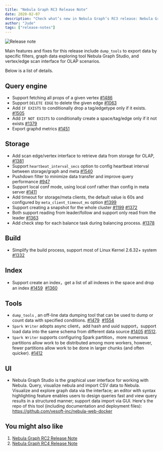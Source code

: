 ```yaml
---
title: "Nebula Graph RC3 Release Note"
date: 2020-02-07
description: "Check what’s new in Nebula Graph’s RC3 release: Nebula Graph Studio 1.0 Beta for data visualization, index, Spark Writer, and much more."
author: "Jude"
tags: ["release-notes"]
---
```


![Release note](https://user-images.githubusercontent.com/56643819/74008741-96befe00-49bc-11ea-8a68-3a2d2dd42182.png)


Main features and fixes for this release include  `dump_tools` to export data by specific filters, graph data exploring tool Nebula Graph Studio, and vertex/edge scan interface for OLAP scenarios.  

Below is a list of details.

## Query engine

- Support fetching all props of a given vertex [#1486](https://github.com/vesoft-inc/nebula/pull/1486)
- Support `DELETE EDGE` to delete the given edge [#1063](https://github.com/vesoft-inc/nebula/pull/1063)
- Add `IF EXISTS` to conditionally drop a tag/edgetype only if  it exists. [#1505](https://github.com/vesoft-inc/nebula/pull/1505)
- Add `IF NOT EXISTS` to conditionally create a space/tag/edge only if  it not exists [#1379](https://github.com/vesoft-inc/nebula/pull/1379)
- Export graphd metrics [#1451](https://github.com/vesoft-inc/nebula/pull/1451)

## Storage

- Add scan edge/vertex interface to retrieve data from storage for OLAP, [#1381](https://github.com/vesoft-inc/nebula/pull/1381)
- Support `heartbeat_interval_secs` option to config heartbeat interval between storage/graph and meta [#1540](https://github.com/vesoft-inc/nebula/pull/1540)
- Pushdown filter to minimize data transfer and improve query performance [#947](https://github.com/vesoft-inc/nebula/pull/947)
- Support local conf mode, using local conf rather than config in meta server [#1411](https://github.com/vesoft-inc/nebula/pull/1411)
- Add timeout for storage/meta clients, the default value is 60s and configured by `meta_client_timeout_ms` option [#1399](https://github.com/vesoft-inc/nebula/pull/1399)
- Support creating a snapshot for the whole cluster [#1199](https://github.com/vesoft-inc/nebula/pull/1199) [#1372](https://github.com/vesoft-inc/nebula/pull/1372)
- Both support reading from leader/follow and support only read from the leader  [#1363](https://github.com/vesoft-inc/nebula/pull/1363)
- Add check step for each balance task during balancing process. [#1378](https://github.com/vesoft-inc/nebula/pull/1378)

## Build

- Simplify the build process, support most of Linux Kernel 2.6.32+ system [#1332](https://github.com/vesoft-inc/nebula/pull/1332)

## Index

- Support create an index，get a list of all indexes in the space and drop an index [#1459](https://github.com/vesoft-inc/nebula/pull/1459)  [#1360](https://github.com/vesoft-inc/nebula/pull/1360)

## Tools

- `dump_tools` , an off-line data dumping tool that can be used to dump or count data with specified conditions. [#1479](https://github.com/vesoft-inc/nebula/pull/1479)  [#1554](https://github.com/vesoft-inc/nebula/pull/1554)
- `Spark Writer` adopts async client，add hash and uuid support，support load data into the same schema from different data source [#1405](https://github.com/vesoft-inc/nebula/pull/1405) [#1512](https://github.com/vesoft-inc/nebula/pull/1512).
- `Spark Writer` supports configuring Spark partition，more numerous partitions allow work to be distributed among more workers, however, fewer partitions allow work to be done in larger chunks (and often quicker). [#1412](https://github.com/vesoft-inc/nebula/pull/1412)

## UI

- Nebula Graph Studio is the graphical user interface for working with Nebula. Query, visualize nebula and import CSV data to Nebula. Visualize and explore graph data via the interface; an editor with syntax highlighting feature enables users to design queries fast and view query results in a structured manner; support data import via GUI. Here's the repo of this tool (including documentation and deployment files): https://github.com/vesoft-inc/nebula-web-docker

## You might also like
1. [Nebula Graph RC2 Release Note](https://nebula-graph.io/en/posts/nebula-graph-rc2-release-note/)
1. [Nebula Graph RC4 Release Note](https://nebula-graph.io/en/posts/nebula-graph-rc4-release-note/)
